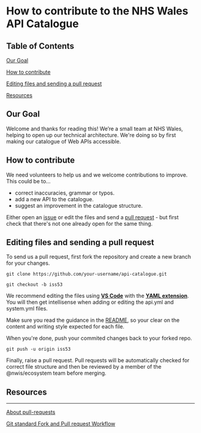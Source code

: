 # How to contribute to the NHS Wales API Catalogue

## Table of Contents

[Our Goal](#Our-Goal)

[How to contribute](@how-to-contribute)

[Editing files and sending a pull request](editing-files-and-sending-a-pull-request)

[Resources](@resources)

## Our Goal

Welcome and thanks for reading this! We’re a small team at NHS Wales, helping to open up our technical architecture. We're doing so by first making our catalogue of Web APIs accessible.

## How to contribute

We need volunteers to help us and we welcome contributions to improve. This could be to...

- correct inaccuracies, grammar or typos.
- add a new API to the catalogue.
- suggest an improvement in the catalogue structure.

Either open an [issue](https://github.com/nwisbeta/api-catalogue/issues) or edit the files and send a [pull request](https://github.com/nwisbeta/api-catalogue/pulls) - but first check that there's not one already open for the same thing.


## Editing files and sending a pull request
To send us a pull request, first fork the repository and create a new branch for your changes.

```
git clone https://github.com/your-username/api-catalogue.git

git checkout -b iss53
```


We recommend editing the files using [**VS Code**](https://code.visualstudio.com/) with the [**YAML extension**](https://marketplace.visualstudio.com/items?itemName=redhat.vscode-yaml). You will then get intellisense when adding or editing the api.yml and system.yml files.

Make sure you read the guidance in the [README](https://github.com/nwisbeta/api-catalogue/README.md), so your clear on the content and writing style expected for each file.

When you're done, push your commited changes back to your forked repo.  

```
git push -u origin iss53
```

Finally, raise a pull request. Pull requests will be automatically checked for correct file structure and then be reviewed by a member of the @nwis/ecosystem team before merging.

## Resources
---
[About pull-requests](https://help.github.com/en/github/collaborating-with-issues-and-pull-requests/about-pull-requests)

[Git standard Fork and Pull request Workflow](https://gist.github.com/Chaser324/ce0505fbed06b947d962)